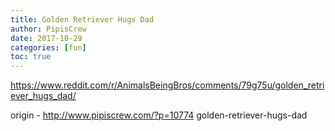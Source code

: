 ```yaml
---
title: Golden Retriever Hugs Dad
author: PipisCrew
date: 2017-10-29
categories: [fun]
toc: true
---
```


https://www.reddit.com/r/AnimalsBeingBros/comments/79g75u/golden_retriever_hugs_dad/

origin - http://www.pipiscrew.com/?p=10774 golden-retriever-hugs-dad
